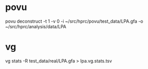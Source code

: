 # povu
povu deconstruct -t 1 -v 0 -i ~/src/hprc/povu/test_data/LPA.gfa -o ~/src/hprc/analysis/data/LPA

# vg
vg stats -R test_data/real/LPA.gfa > lpa.vg.stats.tsv
